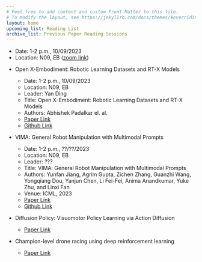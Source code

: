 ```yaml
---
# Feel free to add content and custom Front Matter to this file.
# To modify the layout, see https://jekyllrb.com/docs/themes/#overriding-theme-defaults
layout: home
upcoming_list: Reading List
archive_list: Previous Paper Reading Sessions
---
```


- Date: 1-2 p.m., 10/09/2023
- Location: N09, EB ([zoom link](https://binghamton.zoom.us/j/93913604594))

<!-- Upcoming papers -->
- Open X-Embodiment: Robotic Learning Datasets and RT-X Models
    - Date: 1-2 p.m., 10/09/2023
    - Location: N09, EB
    - Leader: Yan Ding
    - Title: Open X-Embodiment: Robotic Learning Datasets and RT-X Models
    - Authors: Abhishek Padalkar el. al.
    - [Paper Link](https://robotics-transformer-x.github.io/paper.pdf)
    - [Github Link](https://robotics-transformer-x.github.io/)

- VIMA: General Robot Manipulation with Multimodal Prompts
    - Date: 1-2 p.m., ??/??/2023
    - Location: N09, EB
    - Leader: ???
    - Title: VIMA: General Robot Manipulation with Multimodal Prompts
    - Authors: Yunfan Jiang, Agrim Gupta, Zichen Zhang, Guanzhi Wang, Yongqiang Dou, Yanjun Chen, Li Fei-Fei, Anima Anandkumar, Yuke Zhu, and Linxi Fan
    - Venue: ICML, 2023
    - [Paper Link](https://arxiv.org/abs/2210.03094)
    - [Github Link](https://vimalabs.github.io/)

- Diffusion Policy: Visuomotor Policy Learning via Action Diffusion
    - [Paper Link](https://diffusion-policy.cs.columbia.edu/)

- Champion-level drone racing using deep reinforcement learning
    - [Paper Link](https://www.nature.com/articles/s41586-023-06419-4)